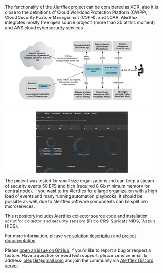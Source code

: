 The functionality of the Alertflex project can be considered as XDR, also it is close to the definitions of Cloud Workload Protection Platform (CWPP), Cloud Security Posture Management (CSPM), and SOAR. Alertflex integrates mostly free open source projects (more than 30 at this moment) and AWS cloud cybersecurity services.

![](https://github.com/alertflex/altprobe/blob/master/img/hld-arch.jpg)

![](https://github.com/alertflex/altprobe/blob/master/img/slides.gif)

The project was tested for small size organizations and can keep a stream of security events 50 EPS and high (required 8 Gb minimum memory for central node). If you want to try Alertflex for a large organization with a high load of events and many running automation playbooks, it should be possible as well, due to Alertflex software components can be split into microservices.

This repository includes Alertflex collector source code and installation script for collector and security sensors (Falco CRS, Suricata NIDS, Wazuh HIDS).

For more information, please see [solution description](https://alertflex.github.io/solution.html) and [project documentation](https://alertflex.github.io/doc/index.html)

Please [open an issue on GitHub](https://github.com/alertflex/altprobe/issues), if you'd like to report a bug or request a feature. 
Have a question or need tech support, please send an email to address: olegzhr@gmail.com
and join the community via [Alertflex Discord server](https://discord.gg/wDSz7rDMWv)
